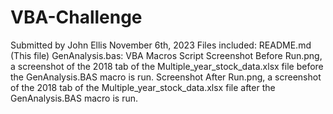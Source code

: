 # VBA-Challenge
Submitted by John Ellis November 6th, 2023
Files included:
    README.md (This file)
    GenAnalysis.bas: VBA Macros Script
    Screenshot Before Run.png, a screenshot of the 2018 tab of the Multiple_year_stock_data.xlsx file before the GenAnalysis.BAS macro is run.
    Screenshot After Run.png, a screenshot of the 2018 tab of the Multiple_year_stock_data.xlsx file after the GenAnalysis.BAS macro is run. 